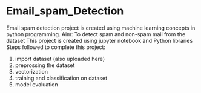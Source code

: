 # Email_spam_Detection
Email spam detection project is created using machine learning concepts in python programming.
Aim: To detect spam and non-spam mail from the dataset 
This project is created using jupyter notebook and Python libraries
Steps followed to complete this project:
1. import dataset (also uploaded here)
2. preprossing the dataset
3. vectorization
4. training and classification on dataset
5. model evaluation
